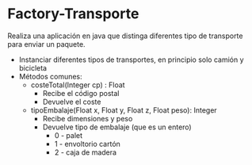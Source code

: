 # Factory-Transporte

Realiza una aplicación en java que distinga diferentes tipo de transporte para enviar un paquete.

- Instanciar diferentes tipos de transportes, en principio solo camión y bicicleta
- Métodos comunes:
  - costeTotal(Integer cp) : Float
    - Recibe el código postal
    - Devuelve el coste 
  - tipoEmbalaje(Float x, Float y, Float z, Float peso): Integer
    - Recibe dimensiones y peso
    - Devuelve tipo de embalaje (que es un entero)
      - 0 - palet
      - 1 - envoltorio cartón
      - 2 - caja de madera
